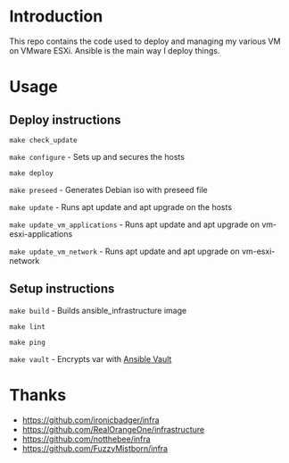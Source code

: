 # Introduction

This repo contains the code used to deploy and managing my various VM on VMware ESXi. Ansible is the main way I deploy things.

# Usage

## Deploy instructions

`make check_update`

`make configure` - Sets up and secures the hosts

`make deploy`

`make preseed` - Generates Debian iso with preseed file

`make update` - Runs apt update and apt upgrade on the hosts

`make update_vm_applications` - Runs apt update and apt upgrade on vm-esxi-applications

`make update_vm_network` - Runs apt update and apt upgrade on vm-esxi-network

## Setup instructions

`make build` - Builds ansible_infrastructure image

`make lint`

`make ping`

`make vault` - Encrypts var with [Ansible Vault](https://docs.ansible.com/ansible/latest/user_guide/vault.html)

# Thanks

- https://github.com/ironicbadger/infra
- https://github.com/RealOrangeOne/infrastructure
- https://github.com/notthebee/infra
- https://github.com/FuzzyMistborn/infra
